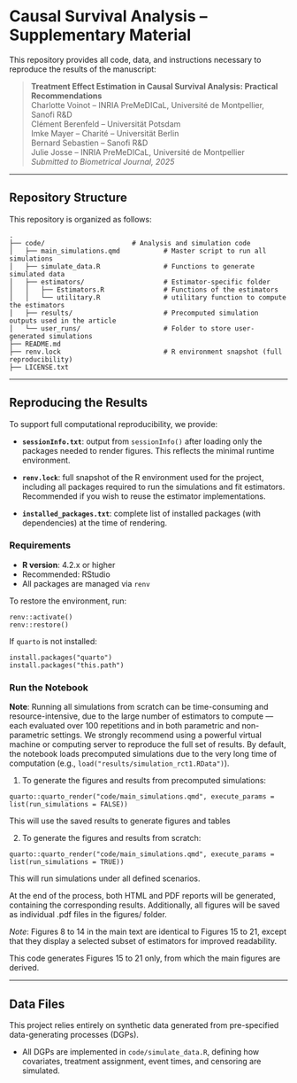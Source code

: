 # Causal Survival Analysis – Supplementary Material

This repository provides all code, data, and instructions necessary to reproduce the results of the manuscript:

> **Treatment Effect Estimation in Causal Survival Analysis: Practical Recommendations**  
> Charlotte Voinot – INRIA PreMeDICaL, Université de Montpellier, Sanofi R&D  
> Clément Berenfeld – Universität Potsdam  
> Imke Mayer – Charité – Universität Berlin  
> Bernard Sebastien – Sanofi R&D  
> Julie Josse – INRIA PreMeDICaL, Université de Montpellier  
> *Submitted to Biometrical Journal, 2025*

---

## Repository Structure

This repository is organized as follows:

```
.
├── code/                      # Analysis and simulation code
│   ├── main_simulations.qmd           # Master script to run all simulations
│   ├── simulate_data.R                # Functions to generate simulated data
│   ├── estimators/                    # Estimator-specific folder
│   │   ├── Estimators.R               # Functions of the estimators
│   │   └── utilitary.R                # utilitary function to compute the estimators
│   ├── results/                       # Precomputed simulation outputs used in the article
│   └── user_runs/                     # Folder to store user-generated simulations
├── README.md
├── renv.lock                          # R environment snapshot (full reproducibility)
├── LICENSE.txt

```

---

## Reproducing the Results


To support full computational reproducibility, we provide:

- **`sessionInfo.txt`**: output from `sessionInfo()` after loading only the packages needed to render figures. This reflects the minimal runtime environment.

- **`renv.lock`**: full snapshot of the R environment used for the project, including all packages required to run the simulations and fit estimators. Recommended if you wish to reuse the estimator implementations.

- **`installed_packages.txt`**: complete list of installed packages (with dependencies) at the time of rendering.


### Requirements

- **R version**: 4.2.x or higher  
- Recommended: RStudio  
- All packages are managed via `renv`

To restore the environment, run:

```{r}
renv::activate()
renv::restore()
```

If `quarto` is not installed:

```{r}
install.packages("quarto")
install.packages("this.path")
```

### Run the Notebook

**Note**: Running all simulations from scratch can be time-consuming and resource-intensive, due to the large number of estimators to compute — each evaluated over 100 repetitions and in both parametric and non-parametric settings. We strongly recommend using a powerful virtual machine or computing server to reproduce the full set of results.
By default, the notebook loads precomputed simulations due to the very long time of computation (e.g., `load("results/simulation_rct1.RData")`). 

1. To generate the figures and results from precomputed simulations:

```{r}
quarto::quarto_render("code/main_simulations.qmd", execute_params = list(run_simulations = FALSE))
```

This will use the saved results to generate figures and tables


2. To generate the figures and results from scratch: 

```{r}
quarto::quarto_render("code/main_simulations.qmd", execute_params = list(run_simulations = TRUE))
```

This will run simulations under all defined scenarios.

At the end of the process, both HTML and PDF reports will be generated, containing the corresponding results. Additionally, all figures will be saved as individual .pdf files in the figures/ folder.

*Note*: Figures 8 to 14 in the main text are identical to Figures 15 to 21, except that they display a selected subset of estimators for improved readability.

This code generates Figures 15 to 21 only, from which the main figures are derived.

---

## Data Files

This project relies entirely on synthetic data generated from pre-specified data-generating processes (DGPs).

- All DGPs are implemented in `code/simulate_data.R`, defining how covariates, treatment assignment, event times, and censoring are simulated.

